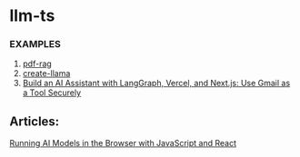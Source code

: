 # llm-ts

### EXAMPLES

1. [pdf-rag](https://github.com/renton4code/pdf-rag/tree/main)
2. [create-llama](https://github.com/run-llama/create-llama)
3. [Build an AI Assistant with LangGraph, Vercel, and Next.js: Use Gmail as a Tool Securely](https://auth0.com/blog/genai-tool-calling-build-agent-that-calls-gmail-securely-with-langgraph-vercelai-nextjs/)
   


## Articles:
[Running AI Models in the Browser with JavaScript and React](https://javascript.plainenglish.io/running-ai-models-in-the-browser-with-javascript-and-react-a-fun-guide-c06a9dd1e61b)
